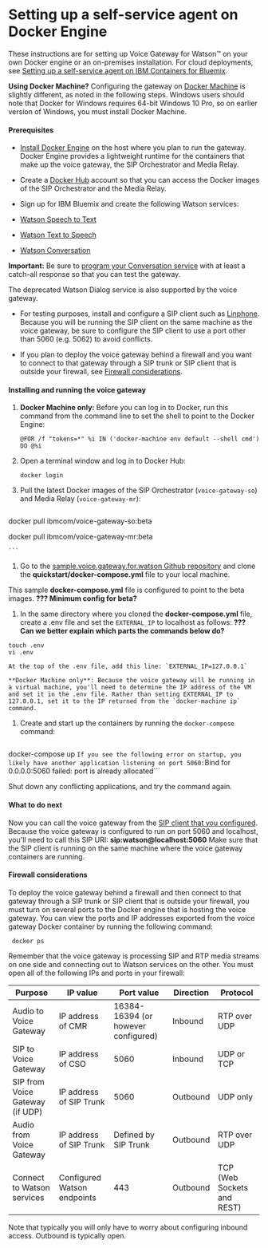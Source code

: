 # Setting up a self-service agent on Docker Engine

These instructions are for setting up Voice Gateway for Watson&trade; on your own Docker engine or an on-premises installation. For cloud deployments, see [Setting up a self-service agent on IBM Containers for Bluemix](selfservice-bmix.md).

**Using Docker Machine?** Configuring the gateway on [Docker Machine](https://docs.docker.com/machine/overview/) is slightly different, as noted in the following steps. Windows users should note that Docker for Windows requires 64-bit Windows 10 Pro, so on earlier version of Windows, you must install Docker Machine.

#### Prerequisites

* [Install Docker Engine](https://docs.docker.com/engine/installation/) on the host where you plan to run the gateway. Docker Engine provides a lightweight runtime for the containers that make up the voice gateway, the SIP Orchestrator and Media Relay.

* Create a [Docker Hub](https://hub.docker.com/) account so that you can access the Docker images of the SIP Orchestrator and the Media Relay.

* Sign up for IBM Bluemix and create the following Watson services:
 * [Watson Speech to Text](https://console.ng.bluemix.net/catalog/services/speech-to-text)
 * [Watson Text to Speech](https://console.ng.bluemix.net/catalog/services/text-to-speech)
 * [Watson Conversation](https://console.ng.bluemix.net/catalog/services/conversation)

 **Important:** Be sure to [program your Conversation service](https://www.ibm.com/watson/developercloud/doc/conversation/t_dialog_build.shtml) with at least a catch-all response so that you can test the gateway.

 The deprecated Watson Dialog service is also supported by the voice gateway.

* For testing purposes, install and configure a SIP client such as [Linphone](http://www.linphone.org/).  Because you will be running the SIP client on the same machine as the voice gateway, be sure to configure the SIP client to use a port other than 5060 (e.g. 5062) to avoid conflicts.

* If you plan to deploy the voice gateway behind a firewall and you want to connect to that gateway through a SIP trunk or SIP client that is outside your firewall, see [Firewall considerations](#firewall-considerations).

#### Installing and running the voice gateway

 1. **Docker Machine only:** Before you can log in to Docker, run this command from the command line to set the shell to point to the Docker Engine:

    ```@FOR /f "tokens=*" %i IN ('docker-machine env default --shell cmd') DO @%i```

 1. Open a terminal window and log in to Docker Hub:

    ```
    docker login
    ```
 1. Pull the latest Docker images of the SIP Orchestrator (`voice-gateway-so`) and Media Relay (`voice-gateway-mr`):

    ```
  docker pull ibmcom/voice-gateway-so:beta

  docker pull ibmcom/voice-gateway-mr:beta

    ```

 1. Go to the [sample.voice.gateway.for.watson Github repository](https://github.com/WASdev/sample.voice.gateway.for.watson) and clone the **quickstart/docker-compose.yml** file to your local machine.

  This sample **docker-compose.yml** file is configured to point to the beta images.
  **??? Minimum config for beta?**

 1. In the same directory where you cloned the **docker-compose.yml** file, create a .env file and set the `EXTERNAL_IP` to localhost as follows: **??? Can we better explain which parts the commands below do?**

   ```
 touch .env
 vi .env
   ```
    At the top of the .env file, add this line: `EXTERNAL_IP=127.0.0.1`

    **Docker Machine only**: Because the voice gateway will be running in a virtual machine, you'll need to determine the IP address of the VM and set it in the .env file. Rather than setting EXTERNAL_IP to 127.0.0.1, set it to the IP returned from the `docker-machine ip` command.
 1. Create and start up the containers by running the `docker-compose` command:

    ```
 docker-compose up
    ```
  If you see the following error on startup, you likely have another application listening on port 5060:
  ```Bind for 0.0.0.0:5060 failed: port is already allocated```

  Shut down any conflicting applications, and try the command again.

#### What to do next

Now you can call the voice gateway from the [SIP client that you configured](#prerequisites). Because the voice gateway is configured to run on port 5060 and localhost, you'll need to call this SIP URI: **sip:watson@localhost:5060**  Make sure that the SIP client is running on the same machine where the voice gateway containers are running.

#### Firewall considerations

To deploy the voice gateway behind a firewall and then connect to that gateway through a SIP trunk or SIP client that is outside your firewall, you must turn on several ports to the Docker engine that is hosting the voice gateway. You can view the ports and IP addresses exported from the voice gateway Docker container by running the following command:

   ```
    docker ps
   ```
Remember that the voice gateway is processing SIP and RTP media streams on one side and connecting out to Watson services on the other. You must open all of the following IPs and ports in your firewall:

| Purpose | IP value | Port value | Direction | Protocol |
| -------------- | ------ | ----------- | ---------- | -----------|
| Audio to Voice Gateway | IP address of CMR | 16384-16394 (or however configured)| Inbound | RTP over UDP |
| SIP to Voice Gateway | IP address of CSO | 5060| Inbound | UDP or TCP |
| SIP from Voice Gateway (if UDP) | IP address of SIP Trunk | 5060| Outbound | UDP only |
| Audio from Voice Gateway | IP address of SIP Trunk | Defined by SIP Trunk | Outbound | RTP over UDP |
| Connect to Watson services | Configured Watson endpoints | 443| Outbound | TCP (Web Sockets and REST) |

Note that typically you will only have to worry about configuring inbound access. Outbound is typically open.

